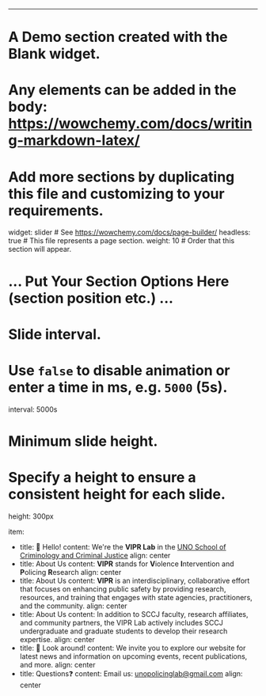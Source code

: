 ---
# A Demo section created with the Blank widget.
# Any elements can be added in the body: https://wowchemy.com/docs/writing-markdown-latex/
# Add more sections by duplicating this file and customizing to your requirements.

widget: slider  # See https://wowchemy.com/docs/page-builder/
headless: true  # This file represents a page section.
weight: 10  # Order that this section will appear.

# ... Put Your Section Options Here (section position etc.) ...

# Slide interval.
# Use `false` to disable animation or enter a time in ms, e.g. `5000` (5s).
interval: 5000s

# Minimum slide height.
# Specify a height to ensure a consistent height for each slide.
height: 300px

item: 
  - title: 👋 Hello!
    content: We're the **VIPR Lab** in the [UNO School of Criminology and Criminal Justice](https://www.unomaha.edu/college-of-public-affairs-and-community-service/criminology-and-criminal-justice/index.php)
    align: center
  - title: About Us
    content: **VIPR** stands for **V**iolence **I**ntervention and **P**olicing **R**esearch
    align: center
  - title: About Us
    content: **VIPR** is an interdisciplinary, collaborative effort that focuses on enhancing public safety by providing research, resources, and training that engages with state agencies, practitioners, and the community.
    align: center
  - title: About Us
    content: In addition to SCCJ faculty, research affiliates, and community partners, the VIPR Lab actively includes SCCJ undergraduate and graduate students to develop their research expertise.
    align: center
  - title: 👀 Look around!
    content: We invite you to explore our website for latest news and information on upcoming events, recent publications, and more.
    align: center
  - title: Questions❓
    content: Email us: [unopolicinglab@gmail.com](mailto:unopolicinglab@gmail.com)
    align: center